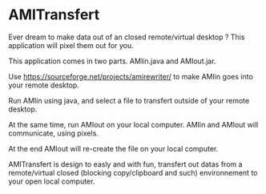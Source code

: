 # AMITransfert
Ever dream to make data out of an closed remote/virtual desktop ?
This application will pixel them out for you.

This application comes in two parts.
AMIin.java and AMIout.jar.

Use https://sourceforge.net/projects/amirewriter/
to make AMIin goes into your remote desktop.

Run AMIin using java, and select a file to transfert outside of your remote desktop.

At the same time, run AMIout on your local computer.
AMIin and AMIout will communicate, using pixels.

At the end AMIout will re-create the file on your local computer.

AMITransfert is design to easly and with fun, transfert out datas from a remote/virtual closed (blocking copy/clipboard and such) environnement to your open local computer.
